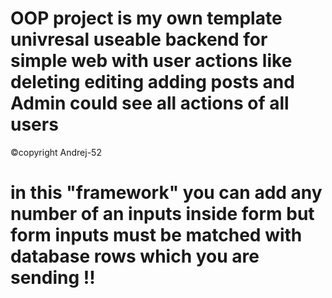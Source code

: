 # OOP project is  my own template  univresal useable backend for simple web with user actions like  deleting editing adding posts and Admin could see all actions of all users 
©copyright Andrej-52
# in this "framework" you can add any number of an inputs inside form  but form inputs must be matched with database rows which you are sending !!